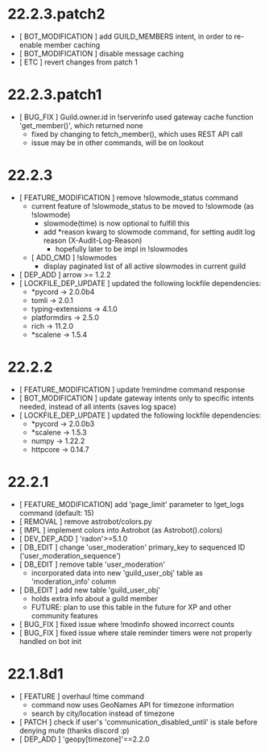 # 22.2.3.patch2
- [ BOT_MODIFICATION ] add GUILD_MEMBERS intent, in order to re-enable member caching
- [ BOT_MODIFICATION ] disable message caching
- [ ETC ] revert changes from patch 1

# 22.2.3.patch1
- [ BUG_FIX ] Guild.owner.id in !serverinfo used gateway cache function 'get_member()', which returned none
    - fixed by changing to fetch_member(), which uses REST API call
    - issue may be in other commands, will be on lookout

# 22.2.3
- [ FEATURE_MODIFICATION ] remove !slowmode_status command
    - current feature of !slowmode_status to be moved to !slowmode (as !slowmode)
        - slowmode(time) is now optional to fulfill this
        - add *reason kwarg to slowmode command, for setting audit log reason (X-Audit-Log-Reason)
            - hopefully later to be impl in !slowmodes
    - [ ADD_CMD ] !slowmodes
        - display paginated list of all active slowmodes in current guild
- [ DEP_ADD ] arrow >= 1.2.2
- [ LOCKFILE_DEP_UPDATE ] updated the following lockfile dependencies:
    - *pycord -> 2.0.0b4
    - tomli -> 2.0.1
    - typing-extensions -> 4.1.0
    - platformdirs -> 2.5.0
    - rich -> 11.2.0
    - *scalene -> 1.5.4

# 22.2.2
- [ FEATURE_MODIFICATION ] update !remindme command response
- [ BOT_MODIFICATION ] update gateway intents only to specific intents needed, instead of all intents (saves log space)
- [ LOCKFILE_DEP_UPDATE ] updated the following lockfile dependencies:
    - *pycord -> 2.0.0b3
    - *scalene -> 1.5.3
    - numpy -> 1.22.2
    - httpcore -> 0.14.7

# 22.2.1
- [ FEATURE_MODIFICATION] add 'page_limit' parameter to !get_logs command (default: 15)  
- [ REMOVAL ] remove astrobot/colors.py
- [ IMPL ] implement colors into Astrobot (as Astrobot().colors)
- [ DEV_DEP_ADD ] 'radon'>=5.1.0
- [ DB_EDIT ] change 'user_moderation' primary_key to sequenced ID ('user_moderation_sequence')
- [ DB_EDIT ] remove table 'user_moderation'
    - incorporated data into new 'guild_user_obj' table as 'moderation_info' column
- [ DB_EDIT ] add new table 'guild_user_obj'
    - holds extra info about a guild member
    - FUTURE: plan to use this table in the future for XP and other community features
- [ BUG_FIX ] fixed issue where !modinfo showed incorrect counts
- [ BUG_FIX ] fixed issue where stale reminder timers were not properly handled on bot init

# 22.1.8d1
- [ FEATURE ] overhaul !time command
    - command now uses GeoNames API for timezone information
    - search by city/location instead of timezone
- [ PATCH ] check if user's 'communication_disabled_until' is stale before denying mute (thanks discord :p)
- [ DEP_ADD ] 'geopy[timezone]'==2.2.0